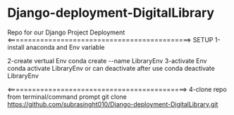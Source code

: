 # Django-deployment-DigitalLibrary
Repo for our Django Project Deployment  
<=============================================>
                SETUP
1-install anaconda and Env variable

2-create vertual Env 
  conda create --name LibraryEnv
3-activate Env  
 conda activate LibraryEnv
 or can deactivate after use
 conda deactivate LibraryEnv

<============================================>
4-clone repo from terminal/command prompt
git clone https://github.com/subrasinght010/Django-deployment-DigitalLibrary.git

